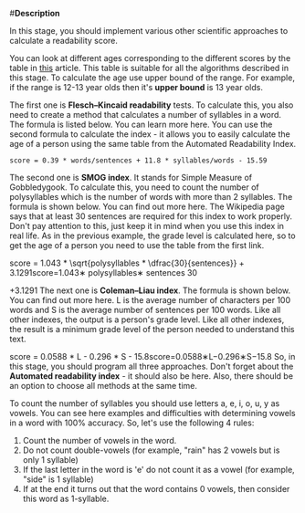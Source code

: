 #**Description**

In this stage, you should implement various other scientific approaches to calculate a readability score.

You can look at different ages corresponding to the different scores by the table in [this](https://www.google.com) article. This table is suitable for all the algorithms described in this stage. To calculate the age use upper bound of the range. For example, if the range is 12-13 year olds then it's **upper bound** is 13 year olds.

The first one is **Flesch–Kincaid readability** tests. To calculate this, you also need to create a method that calculates a number of syllables in a word. The formula is listed below. You can learn more here. You can use the second formula to calculate the index - it allows you to easily calculate the age of a person using the same table from the Automated Readability Index.

`score = 0.39 * words/sentences + 11.8 * syllables/words - 15.59 `

The second one is **SMOG index**. It stands for Simple Measure of Gobbledygook. To calculate this, you need to count the number of polysyllables which is the number of words with more than 2 syllables. The formula is shown below. You can find out more here. The Wikipedia page says that at least 30 sentences are required for this index to work properly. Don't pay attention to this, just keep it in mind when you use this index in real life. As in the previous example, the grade level is calculated here, so to get the age of a person you need to use the table from the first link.

score = 1.043 * \sqrt{polysyllables * \dfrac{30}{sentences}} + 3.1291score=1.043∗ 
polysyllables∗ 
sentences
30

 +3.1291
The next one is **Coleman–Liau index**. The formula is shown below. You can find out more here. L is the average number of characters per 100 words and S is the average number of sentences per 100 words. Like all other indexes, the output is a person's grade level. Like all other indexes, the result is a minimum grade level of the person needed to understand this text.

score = 0.0588 * L - 0.296 * S - 15.8score=0.0588∗L−0.296∗S−15.8
So, in this stage, you should program all three approaches. Don't forget about the **Automated readability index** - it should also be here. Also, there should be an option to choose all methods at the same time.

To count the number of syllables you should use letters a, e, i, o, u, y as vowels. You can see here examples and difficulties with determining vowels in a word with 100% accuracy. So, let's use the following 4 rules:

1. Count the number of vowels in the word.
2. Do not count double-vowels (for example, "rain" has 2 vowels but is only 1 syllable)
3. If the last letter in the word is 'e' do not count it as a vowel (for example, "side" is 1 syllable) 
4. If at the end it turns out that the word contains 0 vowels, then consider this word as 1-syllable.
